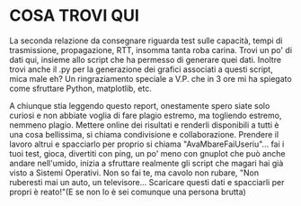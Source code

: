 # COSA TROVI QUI

La seconda relazione da consegnare riguarda test sulle capacità, tempi di trasmissione, propagazione, RTT, insomma tanta roba carina.
Trovi un po' di dati qui, insieme allo script che ha permesso di generare quei dati.
Inoltre trovi anche il .py per la generazione dei grafici associati a questi script, mica male eh?
Un ringraziamento speciale a V.P. che in 3 ore mi ha spiegato come sfruttare Python, matplotlib, etc.

A chiunque stia leggendo questo report, onestamente spero siate solo curiosi e non abbiate voglia di fare plagio estremo, ma togliendo estremo, nemmeno plagio. Mettere online dei risultati e renderli disponibili a tutti è una cosa bellissima, si chiama condivisione e collaborazione.
Prendere il lavoro altrui e spacciarlo per proprio si chiama "AvaMbareFaiUseriu"... fai i tuoi test, gioca, divertiti con ping, un po' meno con gnuplot che può anche andare nell'umido, inizia a sfruttare realmente gli script che magari hai già visto a Sistemi Operativi. Non so fai te, ma cavolo non rubare, "Non ruberesti mai un auto, un televisore... Scaricare questi dati e spacciarli per propri è reato!"(E se non lo è sei comunque una persona brutta)
